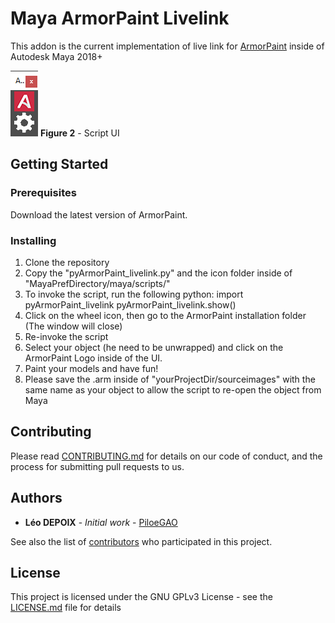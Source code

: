 # Maya ArmorPaint Livelink

This addon is the current implementation of live link for [ArmorPaint](armorpaint.org) inside of Autodesk Maya 2018+

![](UI.png)
**Figure 2** - Script UI

## Getting Started

### Prerequisites

Download the latest version of ArmorPaint.

### Installing

1. Clone the repository
2. Copy the "pyArmorPaint_livelink.py" and the icon folder inside of "MayaPrefDirectory/maya/scripts/"
3. To invoke the script, run the following python:
import pyArmorPaint_livelink
pyArmorPaint_livelink.show()
4. Click on the wheel icon, then go to the ArmorPaint installation folder (The window will close)
5. Re-invoke the script
6. Select your object (he need to be unwrapped) and click on the ArmorPaint Logo inside of the UI.
7. Paint your models and have fun!
8. Please save the .arm inside of "yourProjectDir/sourceimages" with the same name as your object to allow the script to re-open the object from Maya

## Contributing

Please read [CONTRIBUTING.md](https://gist.github.com/PurpleBooth/b24679402957c63ec426) for details on our code of conduct, and the process for submitting pull requests to us.


## Authors

* **Léo DEPOIX** - *Initial work* - [PiloeGAO](https://github.com/PiloeGAO)

See also the list of [contributors](https://github.com/your/project/contributors) who participated in this project.

## License

This project is licensed under the GNU GPLv3 License - see the [LICENSE.md](LICENSE.md) file for details
